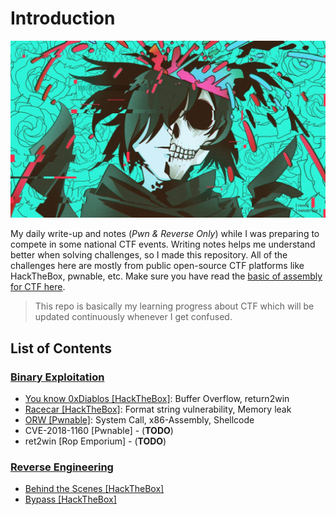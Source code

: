 # Introduction
![alt](/img/background2.jpg)

My daily write-up and notes (*Pwn & Reverse Only*) while I was preparing to compete in some national CTF events. Writing notes helps me understand better when solving challenges, so I made this repository. All of the challenges here are mostly from public open-source CTF platforms like HackTheBox, pwnable, etc. Make sure you have read the [basic of assembly for CTF here](https://github.com/W-zrd/Learn-Low-Level-Assembly).

> This repo is basically my learning progress about CTF which will be updated continuously whenever I get confused.

## List of Contents
### [**Binary Exploitation**](/binary-exploitation/README.md)
- [You know 0xDiablos [HackTheBox]](/binary-exploitation/README.md#you-know-0xdiablos): Buffer Overflow, return2win
- [Racecar [HackTheBox]](/binary-exploitation/README.md#racecar): Format string vulnerability, Memory leak
- [ORW [Pwnable]](/binary-exploitation/README.md#orw): System Call, x86-Assembly, Shellcode
- CVE-2018-1160 [Pwnable] - (**TODO**)
- ret2win [Rop Emporium] - (**TODO**)

### [**Reverse Engineering**](/reverse-engineering/README.md)
- [Behind the Scenes [HackTheBox]](/reverse-engineering/)
- [Bypass [HackTheBox]](/reverse-engineering/)